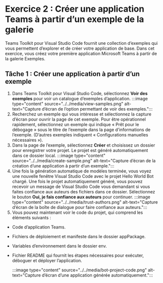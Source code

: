 # Exercice 2 : Créer une application Teams à partir d’un exemple de la galerie

Teams Toolkit pour Visual Studio Code fournit une collection d’exemples qui vous permettent d’explorer et de créer votre application de base. Dans cet exercice, vous créez votre première application Microsoft Teams à partir de la galerie Exemples.

## Tâche 1 : Créer une application à partir d’un exemple

1. Dans Teams Toolkit pour Visual Studio Code, sélectionnez **Voir des exemples** pour voir un catalogue d’exemples d’application.
   :::image type="content" source="../../media/view-samples.png" alt-text="Capture d’écran de l’option permettant de voir des exemples.":::
2. Recherchez un exemple qui vous intéresse et sélectionnez la capture d’écran pour ouvrir la page de cet exemple.  Pour être opérationnel rapidement, sélectionnez un exemple qui indique « Prêt pour le débogage » sous le titre de l’exemple dans la page d’informations de l’exemple.  (D’autres exemples indiquent « Configurations manuelles nécessaires »).
3. Dans la page de l’exemple, sélectionnez **Créer** et choisissez un dossier pour enregistrer votre projet. Le projet est généré automatiquement dans ce dossier local.
    :::image type="content" source="../../media/create-sample.png" alt-text="Capture d’écran de la création d’une application à partir d’un exemple.":::
4. Une fois la génération automatique de modèles terminée, vous voyez une nouvelle fenêtre Visual Studio Code avec le projet Hello World Bot chargé.  Une fois le projet automatiquement généré, vous pouvez recevoir un message de Visual Studio Code vous demandant si vous faites confiance aux auteurs des fichiers dans ce dossier. Sélectionnez le bouton **Oui, je fais confiance aux auteurs** pour continuer.
    :::image type="content" source="../../media/trust-authors.png" alt-text="Capture d’écran de la boîte de dialogue pour faire confiance aux auteurs.":::
5. Vous pouvez maintenant voir le code du projet, qui comprend les éléments suivants :

- Code d’application Teams.
- Fichiers de déploiement et manifeste dans le dossier appPackage.
- Variables d’environnement dans le dossier env.
- Fichier README qui fournit les étapes nécessaires pour exécuter, déboguer et déployer l’application.

    :::image type="content" source="../../media/bot-project-code.png" alt-text="Capture d’écran d’une application générée automatiquement.":::